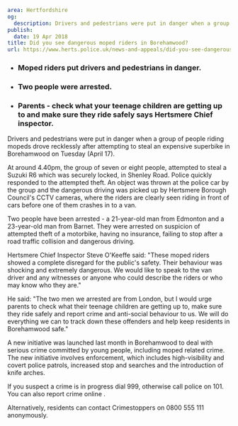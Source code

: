 ```yaml
area: Hertfordshire
og:
  description: Drivers and pedestrians were put in danger when a group of people riding mopeds drove recklessly after attempting to steal an expensive superbike in Borehamwood on Tuesday (April 17).
publish:
  date: 19 Apr 2018
title: Did you see dangerous moped riders in Borehamwood?
url: https://www.herts.police.uk/news-and-appeals/did-you-see-dangerous-moped-riders-in-Borehamwood-0089J
```

* ### Moped riders put drivers and pedestrians in danger.

 * ### Two people were arrested.

 * ### Parents - check what your teenage children are getting up to and make sure they ride safely says Hertsmere Chief inspector.

Drivers and pedestrians were put in danger when a group of people riding mopeds drove recklessly after attempting to steal an expensive superbike in Borehamwood on Tuesday (April 17).

At around 4.40pm, the group of seven or eight people, attempted to steal a Suzuki R6 which was securely locked, in Shenley Road. Police quickly responded to the attempted theft. An object was thrown at the police car by the group and the dangerous driving was picked up by Hertsmere Borough Council's CCTV cameras, where the riders are clearly seen riding in front of cars before one of them crashes in to a van.

Two people have been arrested - a 21-year-old man from Edmonton and a 23-year-old man from Barnet. They were arrested on suspicion of attempted theft of a motorbike, having no insurance, failing to stop after a road traffic collision and dangerous driving.

Hertsmere Chief Inspector Steve O'Keeffe said: "These moped riders showed a complete disregard for the public's safety. Their behaviour was shocking and extremely dangerous. We would like to speak to the van driver and any witnesses or anyone who could describe the riders or who may know who they are."

He said: "The two men we arrested are from London, but I would urge parents to check what their teenage children are getting up to, make sure they ride safely and report crime and anti-social behaviour to us. We will do everything we can to track down these offenders and help keep residents in Borehamwood safe."

A new initiative was launched last month in Borehamwood to deal with serious crime committed by young people, including moped related crime. The new initiative involves enforcement, which includes high-visibility and covert police patrols, increased stop and searches and the introduction of knife arches.

If you suspect a crime is in progress dial 999, otherwise call police on 101. You can also report crime online .

Alternatively, residents can contact Crimestoppers on 0800 555 111 anonymously.
